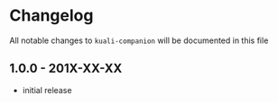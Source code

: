 # Changelog

All notable changes to `kuali-companion` will be documented in this file

## 1.0.0 - 201X-XX-XX

- initial release
